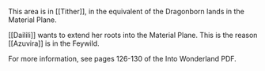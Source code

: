 This area is in [[Tither]], in the equivalent of the Dragonborn lands in the Material Plane. 

[[Dailili]] wants to extend her roots into the Material Plane.  This is the reason [[Azuvira]] is in the Feywild.

For more information, see pages 126-130 of the Into Wonderland PDF. 